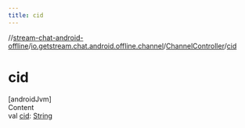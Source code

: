 ```yaml
---
title: cid
---
```

//[stream-chat-android-offline](../../../index.md)/[io.getstream.chat.android.offline.channel](../index.md)/[ChannelController](index.md)/[cid](cid.md)



# cid  
[androidJvm]  
Content  
val [cid](cid.md): [String](https://kotlinlang.org/api/latest/jvm/stdlib/kotlin/-string/index.html)  



